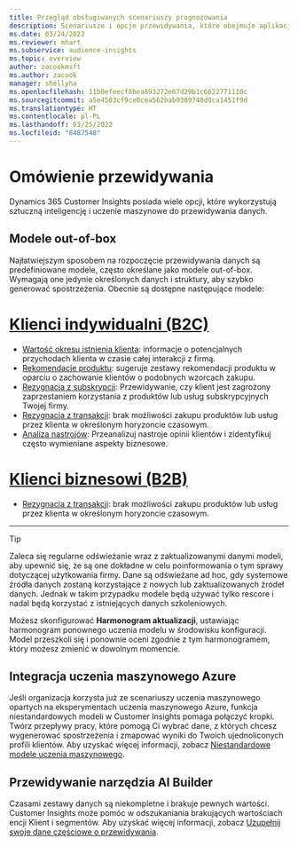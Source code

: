 ```yaml
---
title: Przegląd obsługiwanych scenariuszy prognozowania
description: Scenariusze i opcje przewidywania, które obejmuje aplikacja Dynamics 365 Customer Insights.
ms.date: 03/24/2022
ms.reviewer: mhart
ms.subservice: audience-insights
ms.topic: overview
author: zacookmsft
ms.author: zacook
manager: shellyha
ms.openlocfilehash: 11b0efeecf8bea893272e67d29b1c6622771110c
ms.sourcegitcommit: a5e4503cf9ce0cea562bab9389748d8ca1451f9d
ms.translationtype: HT
ms.contentlocale: pl-PL
ms.lasthandoff: 03/25/2022
ms.locfileid: "8487548"
---
```

# <a name="predictions-overview"></a>Omówienie przewidywania

Dynamics 365 Customer Insights posiada wiele opcji, które wykorzystują sztuczną inteligencję i uczenie maszynowe do przewidywania danych. 

## <a name="out-of-box-models"></a>Modele out-of-box

Najłatwiejszym sposobem na rozpoczęcie przewidywania danych są predefiniowane modele, często określane jako modele out-of-box. Wymagają one jedynie określonych danych i struktury, aby szybko generować spostrzeżenia. Obecnie są dostępne następujące modele: 

# <a name="individual-consumers-b-to-c"></a>[Klienci indywidualni (B2C)](#tab/b2c)

- [Wartość okresu istnienia klienta](predict-customer-lifetime-value.md): informacje o potencjalnych przychodach klienta w czasie całej interakcji z firmą.
- [Rekomendacje produktu](predict-product-recommendation.md): sugeruje zestawy rekomendacji produktu w oparciu o zachowanie klientów o podobnych wzorcach zakupu.
- [Rezygnacja z subskrypcji](predict-subscription-churn.md): Przewidywanie, czy klient jest zagrożony zaprzestaniem korzystania z produktów lub usług subskrypcyjnych Twojej firmy.
- [Rezygnacja z transakcji](predict-transactional-churn.md): brak możliwości zakupu produktów lub usług przez klienta w określonym horyzoncie czasowym.
- [Analiza nastrojów](sentiment-analysis.md): Przeanalizuj nastroje opinii klientów i zidentyfikuj często wymieniane aspekty biznesowe.

# <a name="business-accounts-b-to-b"></a>[Klienci biznesowi (B2B)](#tab/b2b)

- [Rezygnacja z transakcji](predict-transactional-churn.md): brak możliwości zakupu produktów lub usług przez klienta w określonym horyzoncie czasowym.

---

> [!TIP]
> Zaleca się regularne odświeżanie wraz z zaktualizowanymi danymi modeli, aby upewnić się, że są one dokładne w celu poinformowania o tym sprawy dotyczącej użytkowania firmy. Dane są odświeżane ad hoc, gdy systemowe źródła danych zostaną korzystające z nowych lub zaktualizowanych źródeł danych. Jednak w takim przypadku modele będą używać tylko rescore i nadal będą korzystać z istniejących danych szkoleniowych.
> 
> Możesz skonfigurować **Harmonogram aktualizacji**, ustawiając harmonogram ponownego uczenia modelu w środowisku konfiguracji. Model przeszkoli się i ponownie oceni zgodnie z tym harmonogramem, który możesz zmienić w dowolnym momencie.


## <a name="azure-machine-learning-integration"></a>Integracja uczenia maszynowego Azure

Jeśli organizacja korzysta już ze scenariuszy uczenia maszynowego opartych na eksperymentach uczenia maszynowego Azure, funkcja niestandardowych modeli w Customer Insights pomaga połączyć kropki. Twórz przepływy pracy, które pomogą Ci wybrać dane, z których chcesz wygenerować spostrzeżenia i zmapować wyniki do Twoich ujednoliconych profili klientów. Aby uzyskać więcej informacji, zobacz [Niestandardowe modele uczenia maszynowego](custom-models.md).

## <a name="ai-builder-prediction"></a>Przewidywanie narzędzia AI Builder

Czasami zestawy danych są niekompletne i brakuje pewnych wartości. Customer Insights może pomóc w odszukaniania brakujących wartościach encji Klient i segmentów. Aby uzyskać więcej informacji, zobacz [Uzupełnij swoje dane częściowe o przewidywania](predictions.md).
